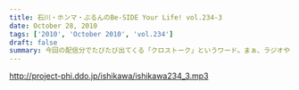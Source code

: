 ```yaml
---
title: 石川・ホンマ・ぶるんのBe-SIDE Your Life! vol.234-3
date: October 28, 2010
tags: ['2010', 'October 2010', 'vol.234']
draft: false
summary: 今回の配信分でたびたび出てくる「クロストーク」というワード。まぁ、ラジオやテレビなど放送でよく「だめよ」と言われるもので、複数人でしゃべる場合、他の人のしゃべりにかぶるな・・・といったことなんですが、まぁビーサイメンバーは意外とクロストークはないですかな。どうでしょうか？NAMAE
---
```


http://project-phi.ddo.jp/ishikawa/ishikawa234_3.mp3